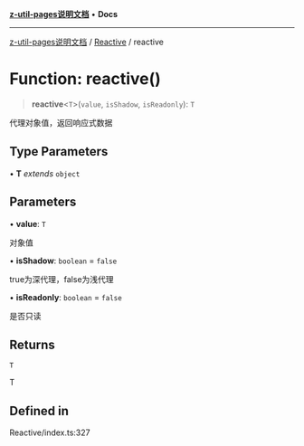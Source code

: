 [**z-util-pages说明文档**](../../README.md) • **Docs**

***

[z-util-pages说明文档](../../modules.md) / [Reactive](../README.md) / reactive

# Function: reactive()

> **reactive**\<`T`\>(`value`, `isShadow`, `isReadonly`): `T`

代理对象值，返回响应式数据

## Type Parameters

• **T** *extends* `object`

## Parameters

• **value**: `T`

对象值

• **isShadow**: `boolean` = `false`

true为深代理，false为浅代理

• **isReadonly**: `boolean` = `false`

是否只读

## Returns

`T`

T

## Defined in

Reactive/index.ts:327
